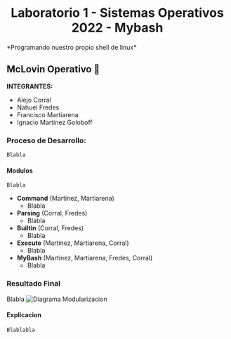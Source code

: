 <h1 align="center">Laboratorio 1 - Sistemas Operativos 2022 - Mybash</h1>
*Programando nuestro propio shell de linux*

## McLovin Operativo :whale:

**INTEGRANTES:**
* Alejo Corral
* Nahuel Fredes
* Francisco Martiarena
* Ignacio Martinez Goloboff

### Proceso de Desarrollo:
    Blabla
#### Modulos
    Blabla
* **Command** (Martinez, Martiarena)
    - Blabla
* **Parsing**  (Corral, Fredes)
    - Blabla
* **Builtin** (Corral, Fredes)
    - Blabla
* **Execute** (Martinez, Martiarena, Corral)
    - Blabla
* **MyBash** (Martinez, Martiarena, Fredes, Corral)
    - Blabla

###  Resultado Final
Blabla
![Diagrama Modularizacion](/src/diagrama_mod.png/ "Diagrama Modularizacion")
#### Explicacion
    Blablabla
